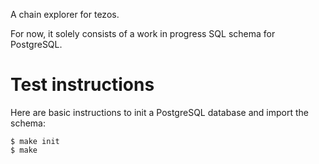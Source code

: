 A chain explorer for tezos.

For now, it solely consists of a work in progress SQL schema for
PostgreSQL.

# Test instructions

Here are basic instructions to init a PostgreSQL database and import
the schema:


```
$ make init
$ make
```
